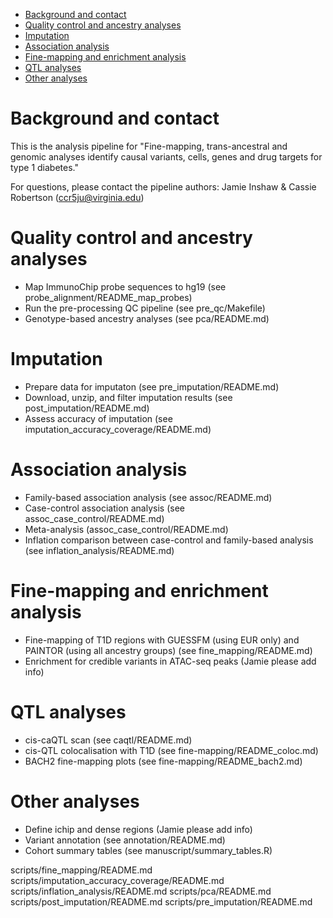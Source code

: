 <!-- TOC depthFrom:1 depthTo:1 withLinks:1 updateOnSave:1 orderedList:0 -->

- [Background and contact](#background-and-contact)
- [Quality control and ancestry analyses](#quality-control-and-ancestry-analyses)
- [Imputation](#imputation)
- [Association analysis](#association-analysis)
- [Fine-mapping and enrichment analysis](#fine-mapping-and-enrichment-analysis)
- [QTL analyses](#qtl-analyses)
- [Other analyses](#other-analyses)

<!-- /TOC -->

# Background and contact
This is the analysis pipeline for "Fine-mapping, trans-ancestral and genomic analyses identify causal variants, cells, genes and drug targets for type 1 diabetes."

For questions, please contact the pipeline authors: Jamie Inshaw & Cassie Robertson (ccr5ju@virginia.edu)


# Quality control and ancestry analyses
* Map ImmunoChip probe sequences to hg19 (see probe_alignment/README_map_probes)
* Run the pre-processing QC pipeline (see pre_qc/Makefile)
* Genotype-based ancestry analyses (see pca/README.md)


# Imputation
* Prepare data for imputaton (see pre_imputation/README.md)
* Download, unzip, and filter imputation results (see post_imputation/README.md)
* Assess accuracy of imputation  (see imputation_accuracy_coverage/README.md)


# Association analysis
* Family-based association analysis (see assoc/README.md)
* Case-control association analysis (see assoc_case_control/README.md)
* Meta-analysis (assoc_case_control/README.md)
* Inflation comparison between case-control and family-based analysis	(see inflation_analysis/README.md)


# Fine-mapping and enrichment analysis
* Fine-mapping of T1D regions with GUESSFM (using EUR only) and PAINTOR (using all ancestry groups) (see fine_mapping/README.md)
* Enrichment for credible variants in ATAC-seq peaks (Jamie please add info)


# QTL analyses
* cis-caQTL scan (see caqtl/README.md)
* cis-QTL colocalisation with T1D (see fine-mapping/README_coloc.md)
* BACH2 fine-mapping plots (see fine-mapping/README_bach2.md)


# Other analyses
* Define ichip and dense regions (Jamie please add info)
* Variant annotation (see annotation/README.md)
* Cohort summary tables (see manuscript/summary_tables.R)







scripts/fine_mapping/README.md
scripts/imputation_accuracy_coverage/README.md
scripts/inflation_analysis/README.md
scripts/pca/README.md
scripts/post_imputation/README.md
scripts/pre_imputation/README.md
